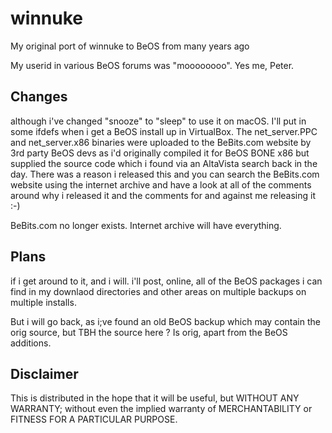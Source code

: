 # winnuke
My original port of winnuke to BeOS from many years ago

My userid in various BeOS forums was "moooooooo". 
Yes me, Peter.

Changes
------------------------------------------------------------------
although i've changed "snooze" to "sleep" to use it on macOS.
I'll put in some ifdefs when i get a BeOS install up in VirtualBox.
The net_server.PPC and net_server.x86 binaries were uploaded to the BeBits.com website by 3rd party BeOS devs as i'd originally compiled it for BeOS BONE x86 but supplied the source code which i found via an AltaVista search back in the day. 
There was a reason i released this and you can search the BeBits.com website using the internet archive and have a look at all of the comments around why i released it and the comments for and against me releasing it :-)

BeBits.com no longer exists. Internet archive will have everything.

Plans
------------------------------------------------------------------
if i get around to it, and i will.
i'll post, online, all of the BeOS packages i can find in my downlaod directories and other areas on multiple backups on multiple installs.

But i will go back, as i;ve found an old BeOS backup which may contain the orig source, but TBH the source here ? Is orig, apart from the BeOS additions.


Disclaimer
------------------------------------------------------------------
This is distributed in the hope that it will be useful,
but WITHOUT ANY WARRANTY; without even the implied warranty of
MERCHANTABILITY or FITNESS FOR A PARTICULAR PURPOSE.
